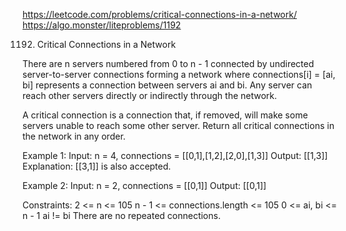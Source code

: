 https://leetcode.com/problems/critical-connections-in-a-network/
https://algo.monster/liteproblems/1192

1192. Critical Connections in a Network

There are n servers numbered from 0 to n - 1 connected by undirected server-to-server connections forming a network where connections[i] = [ai, bi] represents a connection between servers ai and bi. Any server can reach other servers directly or indirectly through the network.

A critical connection is a connection that, if removed, will make some servers unable to reach some other server.
Return all critical connections in the network in any order.

Example 1:
Input: n = 4, connections = [[0,1],[1,2],[2,0],[1,3]]
Output: [[1,3]]
Explanation: [[3,1]] is also accepted.

Example 2:
Input: n = 2, connections = [[0,1]]
Output: [[0,1]]

Constraints:
2 <= n <= 105
n - 1 <= connections.length <= 105
0 <= ai, bi <= n - 1
ai != bi
There are no repeated connections.